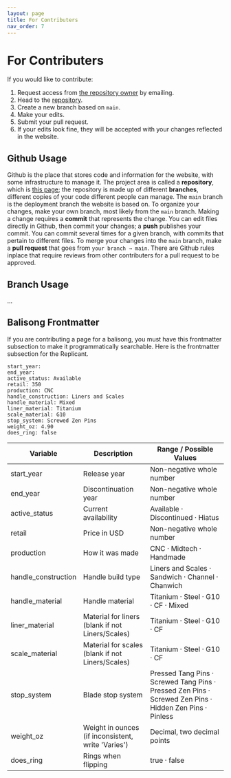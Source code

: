 ```yaml
---
layout: page
title: For Contributers
nav_order: 7
---
```


# For Contributers
If you would like to contribute:

1. Request access from [the repository owner](mailto:balisongcommunity.discord@gmail.com) by emailing.
2. Head to the [repository](https://github.com/bc-discord/bc-discord.github.io).
3. Create a new branch based on `main`.
4. Make your edits.
5. Submit your pull request.
6. If your edits look fine, they will be accepted with your changes reflected in the website.

## Github Usage
Github is the place that stores code and information for the website, with some infrastructure to manage it. The project area is called a **repository**, which is [this page](https://github.com/bc-discord/bc-discord.github.io); the repository is made up of different **branches**, different copies of your code different people can manage. The `main` branch is the deployment branch the website is based on. To organize your changes, make your own branch, most likely from the `main` branch. Making a change requires a **commit** that represents the change. You can edit files directly in Github, then commit your changes; a **push** publishes your commit. You can commit several times for a given branch, with commits that pertain to different files. To merge your changes into the `main` branch, make a **pull request** that goes from `your branch → main`. There are Github rules inplace that require reviews from other contributers for a pull request to be approved.

## Branch Usage
...

## Balisong Frontmatter
If you are contributing a page for a balisong, you must have this frontmatter subsection to make it programmatically searchable. Here is the frontmatter subsection for the Replicant.

```
start_year: 
end_year: 
active_status: Available
retail: 350
production: CNC
handle_construction: Liners and Scales
handle_material: Mixed
liner_material: Titanium
scale_material: G10
stop_system: Screwed Zen Pins
weight_oz: 4.90
does_ring: false
```

| Variable| Description | Range / Possible Values |
|-|-|-|
| start_year | Release year | Non-negative whole number |
| end_year| Discontinuation year | Non-negative whole number  |
| active_status| Current availability | Available · Discontinued · Hiatus |
| retail| Price in USD | Non-negative whole number |
| production | How it was made | CNC · Midtech · Handmade |
| handle_construction | Handle build type | Liners and Scales · Sandwich · Channel · Chanwich |
| handle_material| Handle material | Titanium · Steel · G10 · CF · Mixed |
| liner_material | Material for liners (blank if not Liners/Scales) | Titanium · Steel · G10 · CF |
| scale_material | Material for scales (blank if not Liners/Scales) | Titanium · Steel · G10 · CF |
| stop_system | Blade stop system | Pressed Tang Pins · Screwed Tang Pins · Pressed Zen Pins · Screwed Zen Pins · Hidden Zen Pins · Pinless |
| weight_oz| Weight in ounces (if inconsistent, write 'Varies') | Decimal, two decimal points |
| does_ring | Rings when flipping | true · false |
